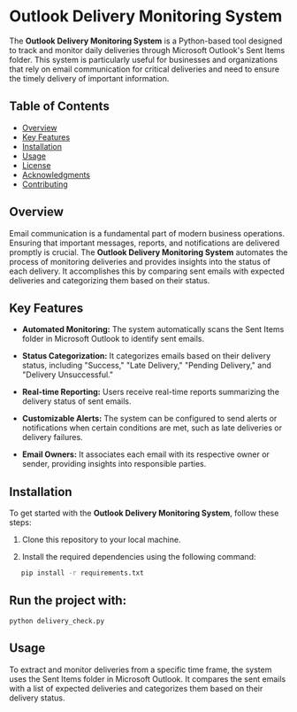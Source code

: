 # Outlook Delivery Monitoring System

The **Outlook Delivery Monitoring System** is a Python-based tool designed to track and monitor daily deliveries through Microsoft Outlook's Sent Items folder. This system is particularly useful for businesses and organizations that rely on email communication for critical deliveries and need to ensure the timely delivery of important information.

## Table of Contents
- [Overview](#overview)
- [Key Features](#key-features)
- [Installation](#installation)
- [Usage](#usage)
- [License](#license)
- [Acknowledgments](#acknowledgments)
- [Contributing](#contributing)

## Overview

Email communication is a fundamental part of modern business operations. Ensuring that important messages, reports, and notifications are delivered promptly is crucial. The **Outlook Delivery Monitoring System** automates the process of monitoring deliveries and provides insights into the status of each delivery. It accomplishes this by comparing sent emails with expected deliveries and categorizing them based on their status.

## Key Features

- **Automated Monitoring:** The system automatically scans the Sent Items folder in Microsoft Outlook to identify sent emails.

- **Status Categorization:** It categorizes emails based on their delivery status, including "Success," "Late Delivery," "Pending Delivery," and "Delivery Unsuccessful."

- **Real-time Reporting:** Users receive real-time reports summarizing the delivery status of sent emails.

- **Customizable Alerts:** The system can be configured to send alerts or notifications when certain conditions are met, such as late deliveries or delivery failures.

- **Email Owners:** It associates each email with its respective owner or sender, providing insights into responsible parties.

## Installation

To get started with the **Outlook Delivery Monitoring System**, follow these steps:

1. Clone this repository to your local machine.

2. Install the required dependencies using the following command:

```bash
   pip install -r requirements.txt
```

## Run the project with:
```
python delivery_check.py
```
## Usage
To extract and monitor deliveries from a specific time frame, the system uses the Sent Items folder in Microsoft Outlook. It compares the sent emails with a list of expected deliveries and categorizes them based on their delivery status.

